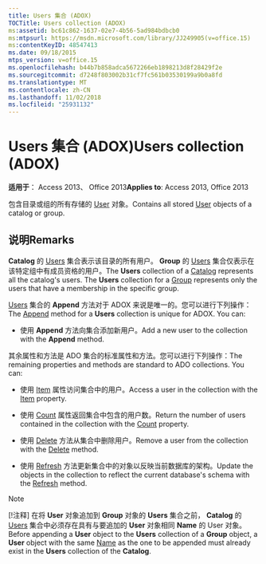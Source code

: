 ```yaml
---
title: Users 集合 (ADOX)
TOCTitle: Users collection (ADOX)
ms:assetid: bc61c862-1637-02e7-4b56-5ad984bdbcb0
ms:mtpsurl: https://msdn.microsoft.com/library/JJ249905(v=office.15)
ms:contentKeyID: 48547413
ms.date: 09/18/2015
mtps_version: v=office.15
ms.openlocfilehash: b44b7b858adca5672266eb1898213d8f28429f2e
ms.sourcegitcommit: d7248f803002b31cf7fc561b03530199a9b0a8fd
ms.translationtype: MT
ms.contentlocale: zh-CN
ms.lasthandoff: 11/02/2018
ms.locfileid: "25931132"
---
```

# <a name="users-collection-adox"></a><span data-ttu-id="b18bd-102">Users 集合 (ADOX)</span><span class="sxs-lookup"><span data-stu-id="b18bd-102">Users collection (ADOX)</span></span>


<span data-ttu-id="b18bd-103">**适用于**： Access 2013、 Office 2013</span><span class="sxs-lookup"><span data-stu-id="b18bd-103">**Applies to**: Access 2013, Office 2013</span></span>

<span data-ttu-id="b18bd-104">包含目录或组的所有存储的 [User](user-object-adox.md) 对象。</span><span class="sxs-lookup"><span data-stu-id="b18bd-104">Contains all stored [User](user-object-adox.md) objects of a catalog or group.</span></span>

## <a name="remarks"></a><span data-ttu-id="b18bd-105">说明</span><span class="sxs-lookup"><span data-stu-id="b18bd-105">Remarks</span></span>

<span data-ttu-id="b18bd-p101">**Catalog** 的 [Users](catalog-object-adox.md) 集合表示该目录的所有用户。 **Group** 的 [Users](group-object-adox.md) 集合仅表示在该特定组中有成员资格的用户。</span><span class="sxs-lookup"><span data-stu-id="b18bd-p101">The **Users** collection of a [Catalog](catalog-object-adox.md) represents all the catalog's users. The **Users** collection for a [Group](group-object-adox.md) represents only the users that have a membership in the specific group.</span></span>

<span data-ttu-id="b18bd-p102">[Users](append-method-adox-users.md) 集合的 **Append** 方法对于 ADOX 来说是唯一的。您可以进行下列操作：</span><span class="sxs-lookup"><span data-stu-id="b18bd-p102">The [Append](append-method-adox-users.md) method for a **Users** collection is unique for ADOX. You can:</span></span>

  - <span data-ttu-id="b18bd-110">使用 **Append** 方法向集合添加新用户。</span><span class="sxs-lookup"><span data-stu-id="b18bd-110">Add a new user to the collection with the **Append** method.</span></span>

<span data-ttu-id="b18bd-p103">其余属性和方法是 ADO 集合的标准属性和方法。您可以进行下列操作：</span><span class="sxs-lookup"><span data-stu-id="b18bd-p103">The remaining properties and methods are standard to ADO collections. You can:</span></span>

  - <span data-ttu-id="b18bd-113">使用 [Item](item-property-ado.md) 属性访问集合中的用户。</span><span class="sxs-lookup"><span data-stu-id="b18bd-113">Access a user in the collection with the [Item](item-property-ado.md) property.</span></span>

  - <span data-ttu-id="b18bd-114">使用 [Count](count-property-ado.md) 属性返回集合中包含的用户数。</span><span class="sxs-lookup"><span data-stu-id="b18bd-114">Return the number of users contained in the collection with the [Count](count-property-ado.md) property.</span></span>

  - <span data-ttu-id="b18bd-115">使用 [Delete](delete-method-adox-collections.md) 方法从集合中删除用户。</span><span class="sxs-lookup"><span data-stu-id="b18bd-115">Remove a user from the collection with the [Delete](delete-method-adox-collections.md) method.</span></span>

  - <span data-ttu-id="b18bd-116">使用 [Refresh](refresh-method-ado.md) 方法更新集合中的对象以反映当前数据库的架构。</span><span class="sxs-lookup"><span data-stu-id="b18bd-116">Update the objects in the collection to reflect the current database's schema with the [Refresh](refresh-method-ado.md) method.</span></span>


> [!NOTE]
> <P><span data-ttu-id="b18bd-117">[!注释] 在将 <STRONG>User</STRONG> 对象追加到 <STRONG>Group</STRONG> 对象的 <STRONG>Users</STRONG> 集合之前， <STRONG>Catalog</STRONG> 的 <A href="name-property-adox.md">Users</A> 集合中必须存在具有与要追加的 <STRONG>User</STRONG> 对象相同 <STRONG>Name</STRONG> 的 User 对象。</span><span class="sxs-lookup"><span data-stu-id="b18bd-117">Before appending a <STRONG>User</STRONG> object to the <STRONG>Users</STRONG> collection of a <STRONG>Group</STRONG> object, a <STRONG>User</STRONG> object with the same <A href="name-property-adox.md">Name</A> as the one to be appended must already exist in the <STRONG>Users</STRONG> collection of the <STRONG>Catalog</STRONG>.</span></span></P>


